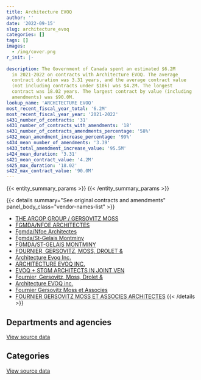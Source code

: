 ```yaml
---
title: Architecture EVOQ
author: ''
date: '2022-09-15'
slug: architecture_evoq
categories: []
tags: []
images:
  - /img/cover.png
r_init: |-
  
description: The Government of Canada spent an estimated $6.2M
  in 2021-2022 on contracts with Architecture EVOQ. The average
  contract duration was 3.31 years, and the average contract value
  (not including contracts under $10k) was $4.2M. The longest
  contract was 18.02 years. The largest contract by value (including
  amendments) was $90.0M.
lookup_name: 'ARCHITECTURE EVOQ'
most_recent_fiscal_year_total: '6.2M'
most_recent_fiscal_year_year: '2021-2022'
s431_number_of_contracts: '31'
s431_number_of_contracts_with_amendments: '18'
s431_number_of_contracts_amendments_percentage: '58%'
s432_mean_amendment_increase_percentage: '99%'
s434_mean_number_of_amendments: '3.39'
s433_total_amendment_increase_value: '95.5M'
s424_mean_duration: '3.31'
s421_mean_contract_value: '4.2M'
s425_max_duration: '18.02'
s422_max_contract_value: '90.0M'
---
```


<script src="/rmarkdown-libs/htmlwidgets/htmlwidgets.js"></script>
<link href="/rmarkdown-libs/datatables-css/datatables-crosstalk.css" rel="stylesheet" />
<script src="/rmarkdown-libs/datatables-binding/datatables.js"></script>
<script src="/rmarkdown-libs/jquery/jquery-3.6.0.min.js"></script>
<link href="/rmarkdown-libs/dt-core-bootstrap/css/dataTables.bootstrap.min.css" rel="stylesheet" />
<link href="/rmarkdown-libs/dt-core-bootstrap/css/dataTables.bootstrap.extra.css" rel="stylesheet" />
<script src="/rmarkdown-libs/dt-core-bootstrap/js/jquery.dataTables.min.js"></script>
<script src="/rmarkdown-libs/dt-core-bootstrap/js/dataTables.bootstrap.min.js"></script>
<link href="/rmarkdown-libs/crosstalk/css/crosstalk.min.css" rel="stylesheet" />
<script src="/rmarkdown-libs/crosstalk/js/crosstalk.min.js"></script>
<script src="/rmarkdown-libs/htmlwidgets/htmlwidgets.js"></script>
<link href="/rmarkdown-libs/datatables-css/datatables-crosstalk.css" rel="stylesheet" />
<script src="/rmarkdown-libs/datatables-binding/datatables.js"></script>
<script src="/rmarkdown-libs/jquery/jquery-3.6.0.min.js"></script>
<link href="/rmarkdown-libs/dt-core-bootstrap/css/dataTables.bootstrap.min.css" rel="stylesheet" />
<link href="/rmarkdown-libs/dt-core-bootstrap/css/dataTables.bootstrap.extra.css" rel="stylesheet" />
<script src="/rmarkdown-libs/dt-core-bootstrap/js/jquery.dataTables.min.js"></script>
<script src="/rmarkdown-libs/dt-core-bootstrap/js/dataTables.bootstrap.min.js"></script>
<link href="/rmarkdown-libs/crosstalk/css/crosstalk.min.css" rel="stylesheet" />
<script src="/rmarkdown-libs/crosstalk/js/crosstalk.min.js"></script>

{{< entity_summary_params >}}
{{< /entity_summary_params >}}

{{< details summary="See original contracts and amendments" panel_body_class="vendor-names-list" >}}
- [THE ARCOP GROUP / GERSOVITZ MOSS](https://search.open.canada.ca/en/ct/?sort=contract_value_f%20desc&page=1&search_text=%22THE%20ARCOP%20GROUP%20%2f%20GERSOVITZ%20MOSS%22)
- [FGMDA/NFOE ARCHITECTES](https://search.open.canada.ca/en/ct/?sort=contract_value_f%20desc&page=1&search_text=%22FGMDA%2fNFOE%20ARCHITECTES%22)
- [Fgmda/Nfoe Architectes](https://search.open.canada.ca/en/ct/?sort=contract_value_f%20desc&page=1&search_text=%22Fgmda%2fNfoe%20Architectes%22)
- [Fgmda/St-Gelais Montminy](https://search.open.canada.ca/en/ct/?sort=contract_value_f%20desc&page=1&search_text=%22Fgmda%2fSt-Gelais%20Montminy%22)
- [FGMDA/ST-GELAIS MONTMINY](https://search.open.canada.ca/en/ct/?sort=contract_value_f%20desc&page=1&search_text=%22FGMDA%2fST-GELAIS%20MONTMINY%22)
- [FOURNIER, GERSOVITZ, MOSS, DROLET &](https://search.open.canada.ca/en/ct/?sort=contract_value_f%20desc&page=1&search_text=%22FOURNIER%2c%20GERSOVITZ%2c%20MOSS%2c%20DROLET%20%26%22)
- [Architecture Evoq Inc.](https://search.open.canada.ca/en/ct/?sort=contract_value_f%20desc&page=1&search_text=%22Architecture%20Evoq%20Inc.%22)
- [ARCHITECTURE EVOQ INC.](https://search.open.canada.ca/en/ct/?sort=contract_value_f%20desc&page=1&search_text=%22ARCHITECTURE%20EVOQ%20INC.%22)
- [EVOQ + STGM ARCHITECTS IN JOINT VEN](https://search.open.canada.ca/en/ct/?sort=contract_value_f%20desc&page=1&search_text=%22EVOQ%20%2b%20STGM%20ARCHITECTS%20IN%20JOINT%20VEN%22)
- [Fournier, Gersovitz, Moss, Drolet &](https://search.open.canada.ca/en/ct/?sort=contract_value_f%20desc&page=1&search_text=%22Fournier%2c%20Gersovitz%2c%20Moss%2c%20Drolet%20%26%22)
- [Architecture EVOQ inc.](https://search.open.canada.ca/en/ct/?sort=contract_value_f%20desc&page=1&search_text=%22Architecture%20EVOQ%20inc.%22)
- [Fournier Gersovitz Moss et Associes](https://search.open.canada.ca/en/ct/?sort=contract_value_f%20desc&page=1&search_text=%22Fournier%20Gersovitz%20Moss%20et%20Associes%22)
- [FOURNIER GERSOVITZ MOSS ET ASSOCIES ARCHITECTES](https://search.open.canada.ca/en/ct/?sort=contract_value_f%20desc&page=1&search_text=%22FOURNIER%20GERSOVITZ%20MOSS%20ET%20ASSOCIES%20ARCHITECTES%22)
{{< /details >}}

## Departments and agencies

<div id="htmlwidget-1" style="width:100%;height:auto;" class="datatables html-widget"></div>
<script type="application/json" data-for="htmlwidget-1">{"x":{"style":"bootstrap","filter":"none","vertical":false,"data":[["<a href=\"/departments/nrc-cnrc/\">National Research Council Canada<\/a>","<a href=\"/departments/pc/\">Parks Canada<\/a>","<a href=\"/departments/pwgsc-tpsgc/\">Public Services and Procurement Canada<\/a>","<a href=\"/departments/rcmp-grc/\">Royal Canadian Mounted Police<\/a>"],[97745,414033.97,8830697.98,207342.64],[98310,77570.45,8996017.59,207910.7],[null,94673.8,4103006.23,207342.64],[null,null,5945917.77,207342.64]],"container":"<table class=\"table table-striped table-hover row-border order-column display\">\n  <thead>\n    <tr>\n      <th>Department<\/th>\n      <th>2018-2019<\/th>\n      <th>2019-2020<\/th>\n      <th>2020-2021<\/th>\n      <th>2021-2022<\/th>\n    <\/tr>\n  <\/thead>\n<\/table>","options":{"order":[[4,"desc"]],"pageLength":10,"autoWidth":true,"columnDefs":[{"targets":1,"render":"function(data, type, row, meta) {\n    return type !== 'display' ? data : DTWidget.formatCurrency(data, \"$\", 2, 3, \",\", \".\", true, null);\n  }"},{"targets":2,"render":"function(data, type, row, meta) {\n    return type !== 'display' ? data : DTWidget.formatCurrency(data, \"$\", 2, 3, \",\", \".\", true, null);\n  }"},{"targets":3,"render":"function(data, type, row, meta) {\n    return type !== 'display' ? data : DTWidget.formatCurrency(data, \"$\", 2, 3, \",\", \".\", true, null);\n  }"},{"targets":4,"render":"function(data, type, row, meta) {\n    return type !== 'display' ? data : DTWidget.formatCurrency(data, \"$\", 2, 3, \",\", \".\", true, null);\n  }"},{"width":"16%","targets":[1,2,3,4]},{"className":"dt-right","targets":[1,2,3,4]}],"orderClasses":false}},"evals":["options.columnDefs.0.render","options.columnDefs.1.render","options.columnDefs.2.render","options.columnDefs.3.render"],"jsHooks":[]}</script>
<p class="text-right">
<a href="https://github.com/GoC-Spending/contracts-data/tree/main/data/out/vendors/architecture_evoq/summary_by_fiscal_year_by_department.csv" class="source-data-link btn btn-link">View source data</a>
</p>

## Categories

<div id="htmlwidget-2" style="width:100%;height:auto;" class="datatables html-widget"></div>
<script type="application/json" data-for="htmlwidget-2">{"x":{"style":"bootstrap","filter":"none","vertical":false,"data":[["<a href=\"/categories/facilities_and_construction/\">Facilities and construction<\/a>","<a href=\"/categories/professional_services/\">Professional services<\/a>"],[9316295.21,233524.38],[9379808.74,null],[4287533.07,117489.59],[5886902.02,266358.4]],"container":"<table class=\"table table-striped table-hover row-border order-column display\">\n  <thead>\n    <tr>\n      <th>Category<\/th>\n      <th>2018-2019<\/th>\n      <th>2019-2020<\/th>\n      <th>2020-2021<\/th>\n      <th>2021-2022<\/th>\n    <\/tr>\n  <\/thead>\n<\/table>","options":{"order":[[4,"desc"]],"dom":"t","pageLength":30,"autoWidth":true,"columnDefs":[{"targets":1,"render":"function(data, type, row, meta) {\n    return type !== 'display' ? data : DTWidget.formatCurrency(data, \"$\", 2, 3, \",\", \".\", true, null);\n  }"},{"targets":2,"render":"function(data, type, row, meta) {\n    return type !== 'display' ? data : DTWidget.formatCurrency(data, \"$\", 2, 3, \",\", \".\", true, null);\n  }"},{"targets":3,"render":"function(data, type, row, meta) {\n    return type !== 'display' ? data : DTWidget.formatCurrency(data, \"$\", 2, 3, \",\", \".\", true, null);\n  }"},{"targets":4,"render":"function(data, type, row, meta) {\n    return type !== 'display' ? data : DTWidget.formatCurrency(data, \"$\", 2, 3, \",\", \".\", true, null);\n  }"},{"width":"16%","targets":[1,2,3,4]},{"className":"dt-right","targets":[1,2,3,4]}],"orderClasses":false,"lengthMenu":[10,25,30,50,100]}},"evals":["options.columnDefs.0.render","options.columnDefs.1.render","options.columnDefs.2.render","options.columnDefs.3.render"],"jsHooks":[]}</script>
<p class="text-right">
<a href="https://github.com/GoC-Spending/contracts-data/tree/main/data/out/vendors/architecture_evoq/summary_by_fiscal_year_by_category.csv" class="source-data-link btn btn-link">View source data</a>
</p>
